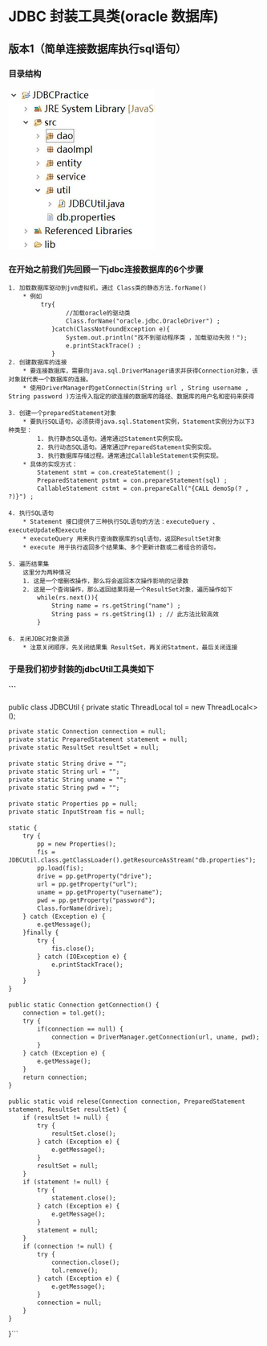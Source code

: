 # JDBC 封装工具类(oracle 数据库)

## 版本1（简单连接数据库执行sql语句）
### 目录结构
#### ![](README_files/1.jpg)
### 在开始之前我们先回顾一下jdbc连接数据库的6个步骤
	1. 加载数据库驱动到jvm虚拟机，通过 Class类的静态方法.forName()
		* 例如
			 try{
					//加载oracle的驱动类    
					Class.forName("oracle.jdbc.OracleDriver") ;    
				}catch(ClassNotFoundException e){    
					System.out.println("找不到驱动程序类 ，加载驱动失败！");    
					e.printStackTrace() ;    
				}    
	2. 创建数据库的连接 
		* 要连接数据库，需要向java.sql.DriverManager请求并获得Connection对象，该对象就代表一个数据库的连接。  
		* 使用DriverManager的getConnectin(String url , String username ,  String password )方法传入指定的欲连接的数据库的路径、数据库的用户名和密码来获得

	3. 创建一个preparedStatement对象
		* 要执行SQL语句，必须获得java.sql.Statement实例，Statement实例分为以下3 种类型：    
			1. 执行静态SQL语句。通常通过Statement实例实现。    
			2. 执行动态SQL语句。通常通过PreparedStatement实例实现。    
			3. 执行数据库存储过程。通常通过CallableStatement实例实现。    
		* 具体的实现方式：    
			Statement stmt = con.createStatement() ;    
			PreparedStatement pstmt = con.prepareStatement(sql) ;    
			CallableStatement cstmt = con.prepareCall("{CALL demoSp(? , ?)}") ; 
			
	4. 执行SQL语句
		* Statement 接口提供了三种执行SQL语句的方法：executeQuery 、executeUpdate和execute
		* executeQuery 用来执行查询数据库的sql语句，返回ResultSet对象
		* execute 用于执行返回多个结果集、多个更新计数或二者组合的语句。
	
	5. 遍历结果集
		这里分为两种情况
		1. 这是一个增删改操作，那么将会返回本次操作影响的记录数
		2. 这是一个查询操作，那么返回结果将是一个ResultSet对象，遍历操作如下
			while(rs.next()){    
				String name = rs.getString("name") ;    
				String pass = rs.getString(1) ; // 此方法比较高效    
			}    
			
	6. 关闭JDBC对象资源
		* 注意关闭顺序，先关闭结果集 ResultSet，再关闭Statment，最后关闭连接
		

### 于是我们初步封装的jdbcUtil工具类如下
#### ```
public class JDBCUtil {
	private static ThreadLocal<Connection> tol = new ThreadLocal<>();

	private static Connection connection = null;
	private static PreparedStatement statement = null;
	private static ResultSet resultSet = null;

	private static String drive = "";
	private static String url = "";
	private static String uname = "";
	private static String pwd = "";

	private static Properties pp = null;
	private static InputStream fis = null;

	static {
		try {
			pp = new Properties();
			fis = JDBCUtil.class.getClassLoader().getResourceAsStream("db.properties");
			pp.load(fis);
			drive = pp.getProperty("drive");
			url = pp.getProperty("url");
			uname = pp.getProperty("username");
			pwd = pp.getProperty("password");
			Class.forName(drive);
		} catch (Exception e) {
			e.getMessage();
		}finally {
			try {
				fis.close();
			} catch (IOException e) {
				e.printStackTrace();
			}
		}
	}

	public static Connection getConnection() {
		connection = tol.get();
		try {
			if(connection == null) {
				connection = DriverManager.getConnection(url, uname, pwd);
			}
		} catch (Exception e) {
			e.getMessage();
		}
		return connection;
	}

	public static void relese(Connection connection, PreparedStatement statement, ResultSet resultSet) {
		if (resultSet != null) {
			try {
				resultSet.close();
			} catch (Exception e) {
				e.getMessage();
			}
			resultSet = null;
		}
		if (statement != null) {
			try {
				statement.close();
			} catch (Exception e) {
				e.getMessage();
			}
			statement = null;
		}
		if (connection != null) {
			try {
				connection.close();
				tol.remove();
			} catch (Exception e) {
				e.getMessage();
			}
			connection = null;
		}
	}


}```